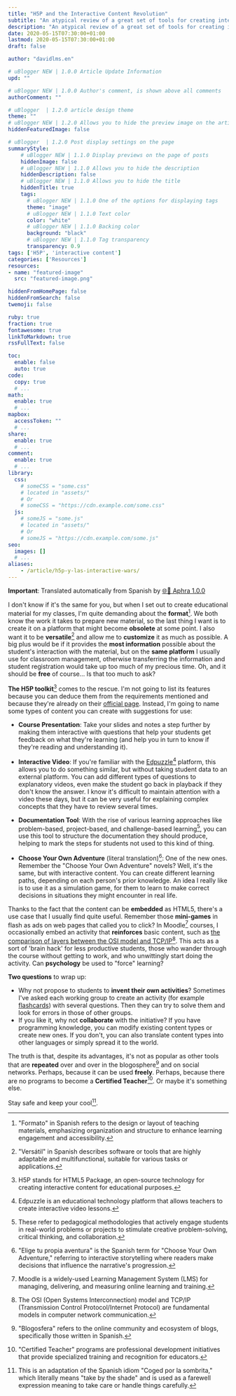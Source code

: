```yaml
---
title: "H5P and the Interactive Content Revolution"
subtitle: "An atypical review of a great set of tools for creating interactive content"
description: "An atypical review of a great set of tools for creating interactive content"
date: 2020-05-15T07:30:00+01:00
lastmod: 2020-05-15T07:30:00+01:00
draft: false

author: "davidlms.en"

# uBlogger NEW | 1.0.0 Article Update Information
upd: ""

# uBlogger NEW | 1.0.0 Author's comment, is shown above all comments
authorComment: ""

# uBlogger  | 1.2.0 article design theme
theme: ""
# uBlogger NEW | 1.2.0 Allows you to hide the preview image on the article page
hiddenFeaturedImage: false

# uBlogger  | 1.2.0 Post display settings on the page
summaryStyle:
    # uBlogger NEW | 1.1.0 Display previews on the page of posts
    hiddenImage: false
    # uBlogger NEW | 1.1.0 Allows you to hide the description
    hiddenDescription: false
    # uBlogger NEW | 1.1.0 Allows you to hide the title
    hiddenTitle: true
    tags:
      # uBlogger NEW | 1.1.0 One of the options for displaying tags
      theme: "image"
      # uBlogger NEW | 1.1.0 Text color
      color: "white"
      # uBlogger NEW | 1.1.0 Backing color
      background: "black"
      # uBlogger NEW | 1.1.0 Tag transparency
      transparency: 0.9
tags: ['H5P', 'interactive content']
categories: ['Resources']
resources:
- name: "featured-image"
  src: "featured-image.png"

hiddenFromHomePage: false
hiddenFromSearch: false
twemoji: false

ruby: true
fraction: true
fontawesome: true
linkToMarkdown: true
rssFullText: false

toc:
  enable: false
  auto: true
code:
  copy: true
  # ...
math:
  enable: true
  # ...
mapbox:
  accessToken: ""
  # ...
share:
  enable: true
  # ...
comment:
  enable: true
  # ...
library:
  css:
    # someCSS = "some.css"
    # located in "assets/"
    # Or
    # someCSS = "https://cdn.example.com/some.css"
  js:
    # someJS = "some.js"
    # located in "assets/"
    # Or
    # someJS = "https://cdn.example.com/some.js"
seo:
  images: []
  # ...
aliases:
    - /article/h5p-y-las-interactive-wars/
---
```


**Important**: Translated automatically from Spanish by [🌐💬 Aphra 1.0.0](https://github.com/DavidLMS/aphra)

I don't know if it's the same for you, but when I set out to create educational material for my classes, I'm quite demanding about the **format**[^1]. We both know the work it takes to prepare new material, so the last thing I want is to create it on a platform that might become **obsolete** at some point. I also want it to be **versatile**[^2] and allow me to **customize** it as much as possible. A big plus would be if it provides the **most information** possible about the student's interaction with the material, but on the **same platform** I usually use for classroom management, otherwise transferring the information and student registration would take up too much of my precious time. Oh, and it should be **free** of course... Is that too much to ask?

**The H5P toolkit**[^3] comes to the rescue. I'm not going to list its features because you can deduce them from the requirements mentioned and because they're already on their [official page](https://h5p.org/). Instead, I'm going to name some types of content you can create with suggestions for use:

- **Course Presentation**: Take your slides and notes a step further by making them interactive with questions that help your students get feedback on what they're learning (and help you in turn to know if they're reading and understanding it).

- **Interactive Video**: If you're familiar with the [Edpuzzle](https://edpuzzle.com/)[^4] platform, this allows you to do something similar, but without taking student data to an external platform. You can add different types of questions to explanatory videos, even make the student go back in playback if they don't know the answer. I know it's difficult to maintain attention with a video these days, but it can be very useful for explaining complex concepts that they have to review several times.

- **Documentation Tool**: With the rise of various learning approaches like problem-based, project-based, and challenge-based learning[^5], you can use this tool to structure the documentation they should produce, helping to mark the steps for students not used to this kind of thing.

- **Choose Your Own Adventure** (literal translation)[^6]: One of the new ones. Remember the "Choose Your Own Adventure" novels? Well, it's the same, but with interactive content. You can create different learning paths, depending on each person's prior knowledge. An idea I really like is to use it as a simulation game, for them to learn to make correct decisions in situations they might encounter in real life.

Thanks to the fact that the content can be **embedded** as HTML5, there's a use case that I usually find quite useful. Remember those **mini-games** in flash as ads on web pages that called you to click? In Moodle[^7] courses, I occasionally embed an activity that **reinforces** basic content, such as [the comparison of layers between the OSI model and TCP/IP](https://h5p.org/h5p/embed/166274)[^8]. This acts as a sort of 'brain hack' for less productive students, those who wander through the course without getting to work, and who unwittingly start doing the activity. Can **psychology** be used to "force" learning?

**Two questions** to wrap up:

- Why not propose to students to **invent their own activities**? Sometimes I've asked each working group to create an activity (for example [flashcards](https://h5p.org/flashcards)) with several questions. Then they can try to solve them and look for errors in those of other groups.
- If you like it, why not **collaborate** with the initiative? If you have programming knowledge, you can modify existing content types or create new ones. If you don't, you can also translate content types into other languages or simply spread it to the world.

The truth is that, despite its advantages, it's not as popular as other tools that are **repeated** over and over in the blogosphere[^9] and on social networks. Perhaps, because it can be used **freely**. Perhaps, because there are no programs to become a **Certified Teacher**[^10]. Or maybe it's something else.

Stay safe and keep your cool[^11].

[^1]: "Formato" in Spanish refers to the design or layout of teaching materials, emphasizing organization and structure to enhance learning engagement and accessibility.

[^2]: "Versátil" in Spanish describes software or tools that are highly adaptable and multifunctional, suitable for various tasks or applications.

[^3]: H5P stands for HTML5 Package, an open-source technology for creating interactive content for educational purposes.

[^4]: Edpuzzle is an educational technology platform that allows teachers to create interactive video lessons.

[^5]: These refer to pedagogical methodologies that actively engage students in real-world problems or projects to stimulate creative problem-solving, critical thinking, and collaboration.

[^6]: "Elige tu propia aventura" is the Spanish term for "Choose Your Own Adventure," referring to interactive storytelling where readers make decisions that influence the narrative's progression.

[^7]: Moodle is a widely-used Learning Management System (LMS) for managing, delivering, and measuring online learning and training.

[^8]: The OSI (Open Systems Interconnection) model and TCP/IP (Transmission Control Protocol/Internet Protocol) are fundamental models in computer network communication.

[^9]: "Blogosfera" refers to the online community and ecosystem of blogs, specifically those written in Spanish.

[^10]: "Certified Teacher" programs are professional development initiatives that provide specialized training and recognition for educators.

[^11]: This is an adaptation of the Spanish idiom "Coged por la sombrita," which literally means "take by the shade" and is used as a farewell expression meaning to take care or handle things carefully.